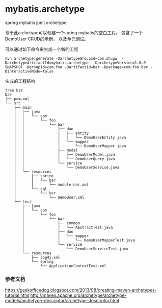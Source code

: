 # mybatis.archetype
spring mybatis junit archetype

基于此archetype可以创建一个spring mybatis的空白工程， 包含了一个DemoUser CRUD的示例， 以及单元测试。

可以通过如下命令来生成一个新的工程
```
mvn archetype:generate -DarchetypeGroupId=com.zhugw  -DarchetypeArtifactId=mybatis.archetype  -DarchetypeVersion=1.0.0-SNAPSHOT -DgroupId=com.foo -DartifactId=bar -Dpackage=com.foo.bar -DinteractiveMode=false
```
生成的工程结构
```
tree bar
bar
├── pom.xml
└── src
    ├── main
    │   ├── java
    │   │   └── com
    │   │       └── foo
    │   │           └── bar
    │   │               ├── dao
    │   │               │   ├── entity
    │   │               │   │   └── DemoUserEntity.java
    │   │               │   └── mapper
    │   │               │       └── DemoUserMapper.java
    │   │               ├── model
    │   │               │   ├── DemoUserModel.java
    │   │               │   └── DemoUserQuery.java
    │   │               └── service
    │   │                   └── DemoUserService.java
    │   └── resources
    │       ├── spring
    │       │   └── bar
    │       │       └── module-bar.xml
    │       └── sql
    │           └── bar
    │               └── DemoUser.xml
    └── test
        ├── java
        │   └── com
        │       └── foo
        │           └── bar
        │               ├── common
        │               │   └── AbstractTest.java
        │               ├── dao
        │               │   └── mapper
        │               │       └── DemoUserMapperTest.java
        │               └── service
        │                   └── DemoUserServiceTest.java
        └── resources
            ├── log4j.xml
            └── spring
                └── ApplicationContextTest.xml
```
### 参考文档
https://geekofficedog.blogspot.com/2013/08/creating-maven-archetypes-tutorial.html
http://maven.apache.org/archetype/archetype-models/archetype-descriptor/archetype-descriptor.html
